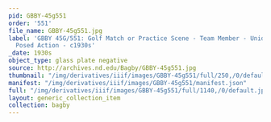 ```yaml
---
pid: GBBY-45g551
order: '551'
file_name: GBBY-45g551.jpg
label: 'GBBY 45G/551: Golf Match or Practice Scene - Team Member - Unidentified -
  Posed Action - c1930s'
_date: 1930s
object_type: glass plate negative
source: http://archives.nd.edu/Bagby/GBBY-45g551.jpg
thumbnail: "/img/derivatives/iiif/images/GBBY-45g551/full/250,/0/default.jpg"
manifest: "/img/derivatives/iiif/images/GBBY-45g551/manifest.json"
full: "/img/derivatives/iiif/images/GBBY-45g551/full/1140,/0/default.jpg"
layout: generic_collection_item
collection: bagby
---
```


